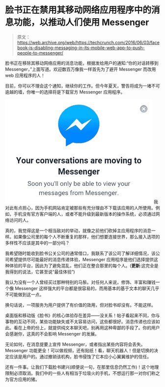 # 脸书正在禁用其移动网络应用程序中的消息功能，以推动人们使用 Messenger 

> 原文：<https://web.archive.org/web/https://techcrunch.com/2016/06/03/facebook-is-disabling-messaging-in-its-mobile-web-app-to-push-people-to-messenger/>

脸书正在移除其移动网络应用的消息功能，根据发给用户的通知:“你的对话转移到 Messenger，”上面写道。欢迎数百万像我一样首先为了避开 Messenger 而改用 web 应用程序的人！

目前，你可以不理会这个通知，继续你的工作。但今年夏天，警告将成为一堵不可逾越的墙，你唯一的选择将是下载官方 Messenger 应用程序。

[![nomoremessages](img/6ea6d5d409d2983c26045b73e4d22579.png)](https://web.archive.org/web/20230321063351/https://techcrunch.com/wp-content/uploads/2016/06/nomoremessages.png) 我对此有点担心，因为手机网站肯定被那些有充分理由不下载该应用的人所使用。例如，手机没有官方客户端的人，或者不能升级到最新版本的操作系统，必须通过网络访问的人。

真的，我觉得这是一个相当敌对的举动，就像之前他们砍掉主应用程序的消息一样。如果像公司里的每个人不断重复的那样，他们想要连接世界，那么接入选项的多样性不应该是其中的一部分吗？

我希望随时能收到脸书公关公司的通常借口，我联系了该公司了解详细情况，该公司希望提供尽可能最好的消息传递体验，Messenger 应用程序是他们选择提供这种体验的平台，因此为了避免混乱，他们正在整合那里的每个人。(**更新**:这完全是我得到的说法，它甚至说“最佳体验”)

我认为没有一个人曾经买过那种特别的马鬃。对任何人来说，修饰、丰富和赚钱一个像 Messenger 这样强大的平台都是很容易的，而用基本的基于文本的聊天几乎不可能做到这一点。

换句话说，一项服务为用户提供了有价值的效用，但对脸书却没有。不能这样。

桌面版和移动版《脸书》的核心体验存在差异——没关系！帖子看起来不同，你与事物的互动不同，某些功能缺失或不太容易访问，这些都很好。消息传递也应该如此。看在上帝的份上，就提供纯文本聊天吧，别再用这种卑鄙的手段了。你的用户会感谢你，这真的不会影响 Messenger 的发展。

无论如何，在消息提要上宣传 Messenger，或者指出某些内容将会丢失。Messenger 功能更全！可以做视频，还有贴纸！看，聊天机器人！但是切换的决定应该是用户的。通过撤销该机构，脸书侵蚀了它本应小心翼翼维护的信任。

还有一件事。让我们下载脸书建兴(顺便说一句，在那里信息仍然工作)！这个地理限制必须取消。我们中的一些人有相当于垃圾火的手机，不想运行那一对你们称之为官方应用的猪。